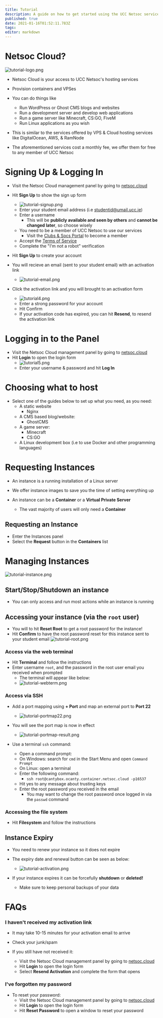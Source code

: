 ```yaml
---
title: Tutorial
description: A guide on how to get started using the UCC Netsoc services
published: true
date: 2021-01-16T01:52:11.783Z
tags: 
editor: markdown
---
```



# Netsoc Cloud?

![tutorial-logo.png](/assets/cloud/tutorial-logo.png)
* Netsoc Cloud is your access to UCC Netsoc's hosting services
* Provision containers and VPSes

* You can do things like
 	* Run WordPress or Ghost CMS blogs and websites
	* Run a development server and develop web applications
	* Run a game server like Minecraft, CS:GO, FiveM
  * Run Linux applications as you wish
  
* This is similar to the services offered by VPS & Cloud hosting services like DigitalOcean, AWS, & RamNode
* The aforementioned services cost a monthly fee, we offer them for free to any member of UCC Netsoc

# Signing Up & Logging In

* Visit the Netsoc Cloud management panel by going to [netsoc.cloud](https://netsoc.cloud)
* Hit **Sign Up** to show the sign up form
  * ![tutorial-signup.png](/assets/cloud/tutorial-signup.png)
  * Enter your student email address (i.e studentid@umail.ucc.ie)
  * Enter a username
  	* This will be **publicly available and seen by others** and **cannot be changed later**, so choose wisely
  * You need to be a member of UCC Netsoc to use our services
  	* Visit the [Clubs & Socs Portal](https://candsportal.ucc.ie/) to become a member
  * Accept the [Terms of Service](/services/terms-of-service)
  * Complete the "I'm not a robot" verification
* Hit **Sign Up** to create your account
* You will recieve an email (sent to your student email) with an activation link 
  * ![tutorial-email.png](/assets/cloud/tutorial-email.png)

* Click the activation link and you will brought to an activation form
	*  ![tutorial4.png](/assets/cloud/tutorial4.png)
	* Enter a strong password for your account
  * Hit Confirm
  * If your activation code has expired, you can hit **Resend**, to resend the activation link
  

# Logging in to the Panel

* Visit the Netsoc Cloud management panel by going to [netsoc.cloud](https://netsoc.cloud)
* Hit **Login** to open the login form
	* ![tutorial5.png](/assets/cloud/tutorial5.png)
  * Enter your username & password and hit **Log In**
  
# Choosing what to host

* Select one of the guides below to set up what you need, as you need:
  * A static website
    * Nginx
  * A CMS based blog/website:
    * GhostCMS
  * A game server:
    * Minecraft
    * CS:GO
  * A Linux development box (i.e to use Docker and other programming languages)
  
# Requesting Instances

* An instance is a running installation of a Linux server
* We offer instance images to save you the time of setting everything up

* An instance can be a **Container** or a **Virtual Private Server**
	* The vast majority of users will only need a **Container**
  
## Requesting an Instance

* Enter the Instances panel
* Select the **Request** button in the **Containers** list

# Managing Instances

![tutorial-instance.png](/assets/cloud/tutorial-instance.png)

## Start/Stop/Shutdown an instance

* You can only access and run most actions while an instance is running

## Accessing your instance (via the `root` user)

* You will to hit **Reset Root** to get a root password for the instance!
* Hit **Confirm** to have the root password reset for this instance sent to your student email
![tutorial-root.png](/assets/cloud/tutorial-root.png)

### Access via the web terminal

* Hit **Terminal** and follow the instructions
* Enter username `root`, and the password in the root user email you received when prompted
	* The terminal will appear like below:
	* ![tutorial-webterm.png](/assets/cloud/tutorial-webterm.png) 

### Access via SSH

* Add a port mapping using **+ Port** and map an external port to **Port 22**
	* ![tutorial-portmap22.png](/assets/cloud/tutorial-portmap22.png)
  
* You will see the port map is now in effect
	* ![tutorial-portmap-result.png](/assets/cloud/tutorial-portmap-result.png)
* Use a terminal `ssh` command:
	* Open a command prompt:
  	* On Windows: search for `cmd` in the Start Menu and open `Command Prompt`
    * On Linux: open a terminal
  * Enter the following command:
  	* `ssh root@cantybox.ocanty.container.netsoc.cloud -p16537`
  * Hit yes to any message about trusting keys
  * Enter the root password you received in the email
  	* You may want to change the root password once logged in via the `passwd` command
    

### Accessing the file system

* Hit **Filesystem** and follow the instructions

## Instance Expiry

* You need to renew your instance so it does not expire

* The expiry date and renewal button can be seen as below:
	* ![tutorial-activation.png](/assets/cloud/tutorial-activation.png)

* If your instance expires it can be forcefully **shutdown** or **deleted!**
	* Make sure to keep personal backups of your data

# FAQs

### I haven't received my activation link

* It may take 10-15 minutes for your activation email to arrive
* Check your junk/spam

* If you still have not received it:
  * Visit the Netsoc Cloud management panel by going to [netsoc.cloud](https://netsoc.cloud)
  * Hit **Login** to open the login form
  * Select **Resend Activation** and complete the form that opens
  
### I've forgotten my password

* To reset your password:
	* Visit the Netsoc Cloud management panel by going to [netsoc.cloud](https://netsoc.cloud)
	* Hit **Login** to open the login form
  * Hit **Reset Password** to open a window to reset your password
  